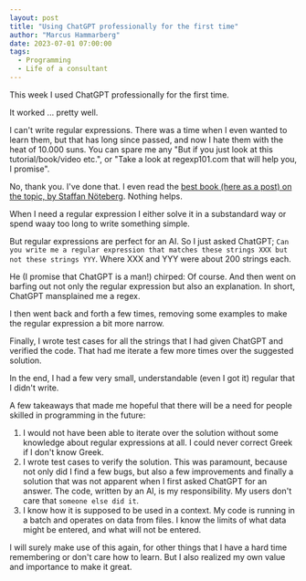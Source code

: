 ```yaml
---
layout: post
title: "Using ChatGPT professionally for the first time"
author: "Marcus Hammarberg"
date: 2023-07-01 07:00:00
tags:
  - Programming
  - Life of a consultant
---
```


This week I used ChatGPT professionally for the first time.

It worked ... pretty well.

I can't write regular expressions. There was a time when I even wanted to learn them, but that has long since passed, and now I hate them with the heat of 10.000 suns. You can spare me any "But if you just look at this tutorial/book/video etc.", or "Take a look at regexp101.com that will help you, I promise".

No, thank you. I've done that. I even read the [best book (here as a post) on the topic, by Staffan Nöteberg](https://staffannoteberg.medium.com/regular-expressions-the-full-story-6cfa39d83bd3). Nothing helps.

When I need a regular expression I either solve it in a substandard way or spend waay too long to write something simple.

<!-- excerpt-end -->

But regular expressions are perfect for an AI. So I just asked ChatGPT; `Can you write me a regular expression that matches these strings XXX but not these strings YYY`. Where XXX and YYY were about 200 strings each.

He (I promise that ChatGPT is a man!) chirped: Of course. And then went on barfing out not only the regular expression but also an explanation. In short, ChatGPT mansplained me a regex.

I then went back and forth a few times, removing some examples to make the regular expression a bit more narrow.

Finally, I wrote test cases for all the strings that I had given ChatGPT and verified the code. That had me iterate a few more times over the suggested solution.

In the end, I had a few very small, understandable (even I got it) regular that I didn't write.

A few takeaways that made me hopeful that there will be a need for people skilled in programming in the future:

1. I would not have been able to iterate over the solution without some knowledge about regular expressions at all. I could never correct Greek if I don't know Greek.
2. I wrote test cases to verify the solution. This was paramount, because not only did I find a few bugs, but also a few improvements and finally a solution that was not apparent when I first asked ChatGPT for an answer. The code, written by an AI, is my responsibility. My users don't care that `someone else did it`.
3. I know how it is supposed to be used in a context. My code is running in a batch and operates on data from files. I know the limits of what data might be entered, and what will not be entered.

I will surely make use of this again, for other things that I have a hard time remembering or don't care how to learn. But I also realized my own value and importance to make it great.
